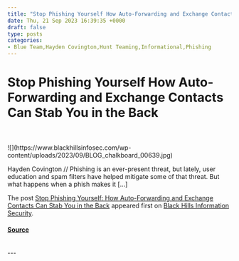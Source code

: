 ```yaml
---
title: "Stop Phishing Yourself How Auto-Forwarding and Exchange Contacts Can Stab You in the Back"
date: Thu, 21 Sep 2023 16:39:35 +0000
draft: false
type: posts
categories: 
- Blue Team,Hayden Covington,Hunt Teaming,Informational,Phishing
---
```

# Stop Phishing Yourself How Auto-Forwarding and Exchange Contacts Can Stab You in the Back

<br/>

<br/>
![](https://www.blackhillsinfosec.com/wp-content/uploads/2023/09/BLOG_chalkboard_00639.jpg)

Hayden Covington // Phishing is an ever-present threat, but lately, user education and spam filters have helped mitigate some of that threat. But what happens when a phish makes it \[…\]

The post [Stop Phishing Yourself: How Auto-Forwarding and Exchange Contacts Can Stab You in the Back](https://www.blackhillsinfosec.com/stop-phishing-yourself/) appeared first on [Black Hills Information Security](https://www.blackhillsinfosec.com).

#### [Source](https://www.blackhillsinfosec.com/stop-phishing-yourself/)

<br/>
---
